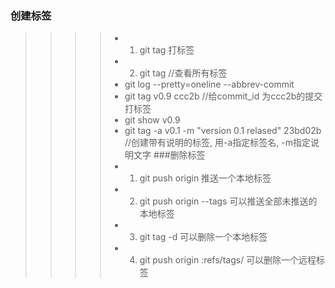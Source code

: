 ### 创建标签
>>>> - 1. git tag <name> 打标签
>>>> - 2. git tag //查看所有标签
>>>> - git log --pretty=oneline --abbrev-commit
>>>> - git tag v0.9 ccc2b //给commit_id 为ccc2b的提交打标签
>>>> - git show v0.9
>>>> - git tag -a v0.1 -m "version 0.1 relased" 23bd02b
  //创建带有说明的标签, 用-a指定标签名, -m指定说明文字
###删除标签
>>>> - 1. git push origin <tagname> 推送一个本地标签
>>>> - 2. git push origin --tags 可以推送全部未推送的本地标签
>>>> - 3. git tag -d <tagname> 可以删除一个本地标签
>>>> - 4. git push origin :refs/tags/<tagname> 可以删除一个远程标签